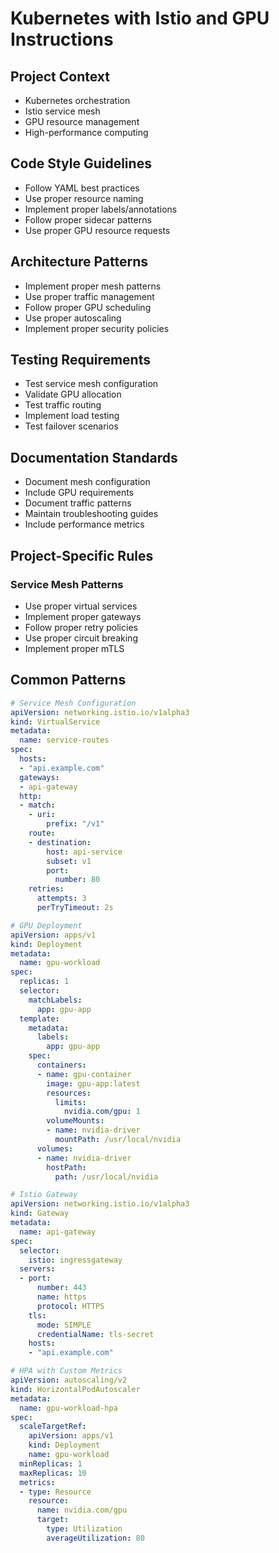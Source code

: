 # Kubernetes with Istio and GPU Instructions

## Project Context
- Kubernetes orchestration
- Istio service mesh
- GPU resource management
- High-performance computing

## Code Style Guidelines
- Follow YAML best practices
- Use proper resource naming
- Implement proper labels/annotations
- Follow proper sidecar patterns
- Use proper GPU resource requests

## Architecture Patterns
- Implement proper mesh patterns
- Use proper traffic management
- Follow proper GPU scheduling
- Use proper autoscaling
- Implement proper security policies

## Testing Requirements
- Test service mesh configuration
- Validate GPU allocation
- Test traffic routing
- Implement load testing
- Test failover scenarios

## Documentation Standards
- Document mesh configuration
- Include GPU requirements
- Document traffic patterns
- Maintain troubleshooting guides
- Include performance metrics

## Project-Specific Rules
### Service Mesh Patterns
- Use proper virtual services
- Implement proper gateways
- Follow proper retry policies
- Use proper circuit breaking
- Implement proper mTLS

## Common Patterns
```yaml
# Service Mesh Configuration
apiVersion: networking.istio.io/v1alpha3
kind: VirtualService
metadata:
  name: service-routes
spec:
  hosts:
  - "api.example.com"
  gateways:
  - api-gateway
  http:
  - match:
    - uri:
        prefix: "/v1"
    route:
    - destination:
        host: api-service
        subset: v1
        port:
          number: 80
    retries:
      attempts: 3
      perTryTimeout: 2s

# GPU Deployment
apiVersion: apps/v1
kind: Deployment
metadata:
  name: gpu-workload
spec:
  replicas: 1
  selector:
    matchLabels:
      app: gpu-app
  template:
    metadata:
      labels:
        app: gpu-app
    spec:
      containers:
      - name: gpu-container
        image: gpu-app:latest
        resources:
          limits:
            nvidia.com/gpu: 1
        volumeMounts:
        - name: nvidia-driver
          mountPath: /usr/local/nvidia
      volumes:
      - name: nvidia-driver
        hostPath:
          path: /usr/local/nvidia

# Istio Gateway
apiVersion: networking.istio.io/v1alpha3
kind: Gateway
metadata:
  name: api-gateway
spec:
  selector:
    istio: ingressgateway
  servers:
  - port:
      number: 443
      name: https
      protocol: HTTPS
    tls:
      mode: SIMPLE
      credentialName: tls-secret
    hosts:
    - "api.example.com"

# HPA with Custom Metrics
apiVersion: autoscaling/v2
kind: HorizontalPodAutoscaler
metadata:
  name: gpu-workload-hpa
spec:
  scaleTargetRef:
    apiVersion: apps/v1
    kind: Deployment
    name: gpu-workload
  minReplicas: 1
  maxReplicas: 10
  metrics:
  - type: Resource
    resource:
      name: nvidia.com/gpu
      target:
        type: Utilization
        averageUtilization: 80
```